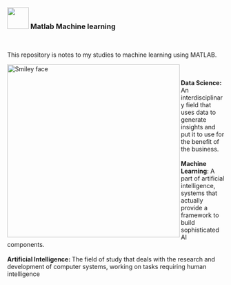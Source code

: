 ### <img src="https://media.giphy.com/media/VgCDAzcKvsR6OM0uWg/giphy.gif" width="50"> Matlab Machine learning
<br /> 

This repository is  notes to my studies to machine learning using MATLAB.

<p> <img src="https://blog.insaid.co/wp-content/uploads/2019/05/DS-vs-ML-vs-AI-1024x1024.png"  width="400" height="400" alt="Smiley face" ;width:42px;height:42px align="left">
<br><br><b>Data Science:</b> An interdisciplinary field that uses data to generate insights and put it to use for the benefit of the business.<br><br>
<b>Machine Learning</b>: A part of artificial intelligence, systems that actually provide a framework to build sophisticated AI components. <br><br>
<b>Artificial Intelligence: </b> The field of study that deals with the research and development of computer systems, working on tasks requiring human intelligence
</p>
 

